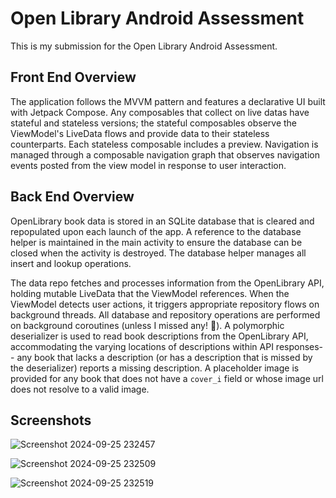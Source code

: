 ﻿# Open Library Android Assessment

 This is my submission for the Open Library Android Assessment.

## Front End Overview
  The application follows the MVVM pattern and features a declarative UI built with Jetpack Compose. Any composables that collect on live datas have stateful and stateless versions; the stateful composables observe the ViewModel's LiveData flows and provide data to their stateless counterparts. Each stateless composable includes a preview. Navigation is managed through a composable navigation graph that observes navigation events posted from the view model in response to user interaction.

## Back End Overview
  OpenLibrary book data is stored in an SQLite database that is cleared and repopulated upon each launch of the app. A reference to the database helper is maintained in the main activity to ensure the database can be closed when the activity is destroyed. The database helper manages all insert and lookup operations.
  
  The data repo fetches and processes information from the OpenLibrary API, holding mutable LiveData that the ViewModel references. When the ViewModel detects user actions, it triggers appropriate repository flows on background threads. All database and repository operations are performed on background coroutines (unless I missed any! 😬). A polymorphic deserializer is used to read book descriptions from the OpenLibrary API, accommodating the varying locations of descriptions within API responses-- any book that lacks a description (or has a description that is missed by the deserializer) reports a missing description. A placeholder image is provided for any book that does not have a `cover_i` field or whose image url does not resolve to a valid image.

## Screenshots

![Screenshot 2024-09-25 232457](https://github.com/user-attachments/assets/ef339406-6c4b-4bab-85df-2777190881e6)

![Screenshot 2024-09-25 232509](https://github.com/user-attachments/assets/928f180c-40ff-42de-8254-d2d7cf3fda4c)

![Screenshot 2024-09-25 232519](https://github.com/user-attachments/assets/2cb4fb08-5c8a-4bd1-93a6-7d6519ff1ce3)
